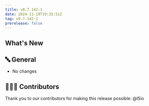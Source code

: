 ```yaml
---
title: v0.7.142-1
date: 2024-11-10T19:35:51Z
tag: v0.7.142-1
prerelease: false
---
```


## What's New
## 🔤 General
* No changes

## 👨🏽‍💻 Contributors

Thank you to our contributors for making this release possible:
@l5io
